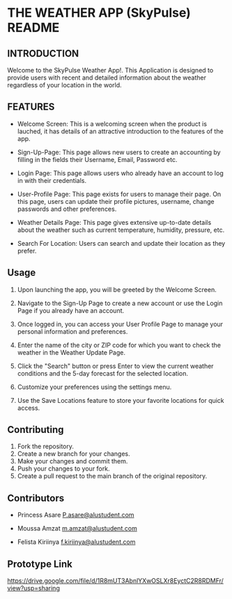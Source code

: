 


# THE WEATHER APP (SkyPulse) README

## INTRODUCTION
Welcome to the SkyPulse Weather App!. This Application is designed to provide users with recent and detailed information about the weather regardless of your location in the world. 

## FEATURES
* Welcome Screen: This is a welcoming screen when the product is lauched, it has details of an attractive introduction to the features of the app.

* Sign-Up-Page: This page allows new users to create an accounting by filling in the fields their Username, Email, Password etc. 

* Login Page: This page allows users who already have an account to log in with their credentials.

* User-Profile Page: This page exists for users to manage their page. On this page, users can update their profile pictures, username, change passwords and other preferences.

* Weather Details Page: This page gives extensive up-to-date details about the weather such as current temperature, humidity, pressure, etc. 

* Search For Location: Users can search and update their location as they prefer. 


## Usage
1. Upon launching the app, you will be greeted by the Welcome Screen.

2. Navigate to the Sign-Up Page to create a new account or use the Login Page if you already have an account.

3. Once logged in, you can access your User Profile Page to manage your personal information and preferences.

4. Enter the name of the city or ZIP code for which you want to check the weather in the Weather Update Page.

5. Click the "Search" button or press Enter to view the current weather conditions and the 5-day forecast for the selected location.

6. Customize your preferences using the settings menu.

7. Use the Save Locations feature to store your favorite locations for quick access.


## Contributing
1. Fork the repository.
2. Create a new branch for your changes.
3. Make your changes and commit them.
4. Push your changes to your fork.
5. Create a pull request to the main branch of the original repository.

## Contributors
* Princess Asare <P.asare@alustudent.com>

* Moussa Amzat <m.amzat@alustudent.com>

* Felista Kiriinya <f.kiriinya@alustudent.com>


## Prototype Link
https://drive.google.com/file/d/1R8mUT3AbnlYXwOSLXr8EyctC2R8RDMFr/view?usp=sharing

